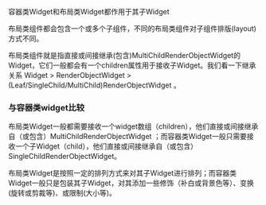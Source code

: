 容器类Widget和布局类Widget都作用于其子Widget

布局类组件都会包含一个或多个子组件，不同的布局类组件对子组件排版(layout)方式不同。

布局类组件就是指直接或间接继承(包含)MultiChildRenderObjectWidget的Widget，它们一般都会有一个children属性用于接收子Widget。我们看一下继承关系 Widget > RenderObjectWidget > (Leaf/SingleChild/MultiChild)RenderObjectWidget 。

### 与容器类widget比较

布局类Widget一般都需要接收一个widget数组（children），他们直接或间接继承自（或包含）MultiChildRenderObjectWidget ；而容器类Widget一般只需要接收一个子Widget（child），他们直接或间接继承自（或包含）SingleChildRenderObjectWidget。

布局类Widget是按照一定的排列方式来对其子Widget进行排列；而容器类Widget一般只是包装其子Widget，对其添加一些修饰（补白或背景色等）、变换(旋转或剪裁等)、或限制(大小等)。